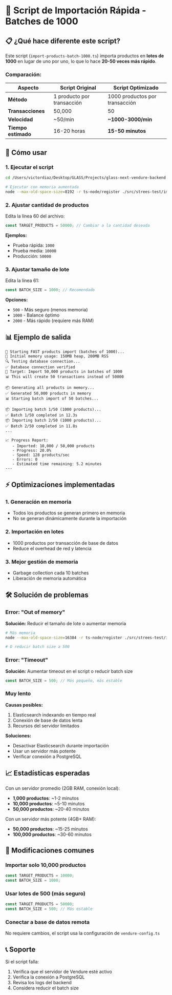 # 🚀 Script de Importación Rápida - Batches de 1000

## 📋 ¿Qué hace diferente este script?

Este script (`import-products-batch-1000.ts`) importa productos en **lotes de 1000** en lugar de uno por uno, lo que lo hace **20-50 veces más rápido**.

### Comparación:

| Aspecto | Script Original | Script Optimizado |
|---------|----------------|-------------------|
| **Método** | 1 producto por transacción | 1000 productos por transacción |
| **Transacciones** | 50,000 | 50 |
| **Velocidad** | ~50/min | **~1000-3000/min** |
| **Tiempo estimado** | 16-20 horas | **15-50 minutos** |

## 🎯 Cómo usar

### 1. Ejecutar el script

```bash
cd /Users/victordiaz/Desktop/GLASS/Projects/glass-next-vendure-backend

# Ejecutar con memoria aumentada
node --max-old-space-size=8192 -r ts-node/register ./src/strees-test/import-products-batch-1000.ts
```

### 2. Ajustar cantidad de productos

Edita la línea 60 del archivo:

```typescript
const TARGET_PRODUCTS = 50000; // Cambiar a la cantidad deseada
```

**Ejemplos:**
- Prueba rápida: `1000`
- Prueba media: `10000`
- Producción: `50000`

### 3. Ajustar tamaño de lote

Edita la línea 61:

```typescript
const BATCH_SIZE = 1000; // Recomendado
```

**Opciones:**
- `500` - Más seguro (menos memoria)
- `1000` - Balance óptimo
- `2000` - Más rápido (requiere más RAM)

## 📊 Ejemplo de salida

```
🚀 Starting FAST products import (batches of 1000)...
💾 Initial memory usage: 150MB heap, 200MB RSS
🔍 Testing database connection...
✅ Database connection verified
🎯 Target: Import 50,000 products in batches of 1000
📊 This will create 50 transactions instead of 50000

📦 Generating all products in memory...
✅ Generated 50,000 products in memory
📊 Starting batch import of 50 batches...

📦 Importing batch 1/50 (1000 products)...
✅ Batch 1/50 completed in 12.3s
📦 Importing batch 2/50 (1000 products)...
✅ Batch 2/50 completed in 11.8s
...

📈 Progress Report:
   - Imported: 10,000 / 50,000 products
   - Progress: 20.0%
   - Speed: 128 products/sec
   - Errors: 0
   - Estimated time remaining: 5.2 minutes
---
```

## ⚡ Optimizaciones implementadas

### 1. Generación en memoria
- Todos los productos se generan primero en memoria
- No se generan dinámicamente durante la importación

### 2. Importación en lotes
- 1000 productos por transacción de base de datos
- Reduce el overhead de red y latencia

### 3. Mejor gestión de memoria
- Garbage collection cada 10 batches
- Liberación de memoria automática

## 🛠️ Solución de problemas

### Error: "Out of memory"

**Solución:** Reducir el tamaño de lote o aumentar memoria

```bash
# Más memoria
node --max-old-space-size=16384 -r ts-node/register ./src/strees-test/import-products-batch-1000.ts

# O reducir batch size a 500
```

### Error: "Timeout"

**Solución:** Aumentar timeout en el script o reducir batch size

```typescript
const BATCH_SIZE = 500; // Más pequeño, más estable
```

### Muy lento

**Causas posibles:**
1. Elasticsearch indexando en tiempo real
2. Conexión de base de datos lenta
3. Recursos del servidor limitados

**Soluciones:**
- Desactivar Elasticsearch durante importación
- Usar un servidor más potente
- Verificar conexión a PostgreSQL

## 📈 Estadísticas esperadas

Con un servidor promedio (2GB RAM, conexión local):

- **1,000 productos**: ~1-2 minutos
- **10,000 productos**: ~5-10 minutos
- **50,000 productos**: ~20-40 minutos

Con un servidor más potente (4GB+ RAM):

- **50,000 productos**: ~15-25 minutos
- **100,000 productos**: ~30-60 minutos

## 🔧 Modificaciones comunes

### Importar solo 10,000 productos

```typescript
const TARGET_PRODUCTS = 10000;
const BATCH_SIZE = 1000;
```

### Usar lotes de 500 (más seguro)

```typescript
const TARGET_PRODUCTS = 50000;
const BATCH_SIZE = 500; // Más estable
```

### Conectar a base de datos remota

No requiere cambios, el script usa la configuración de `vendure-config.ts`

## 📞 Soporte

Si el script falla:
1. Verifica que el servidor de Vendure esté activo
2. Verifica la conexión a PostgreSQL
3. Revisa los logs del backend
4. Considera reducir el batch size


